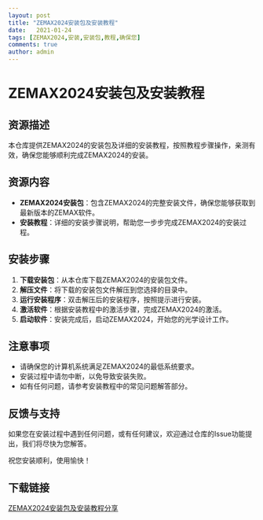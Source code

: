 ```yaml
---
layout: post
title: "ZEMAX2024安装包及安装教程"
date:   2021-01-24
tags: [ZEMAX2024,安装,安装包,教程,确保您]
comments: true
author: admin
---
```

# ZEMAX2024安装包及安装教程

## 资源描述
本仓库提供ZEMAX2024的安装包及详细的安装教程，按照教程步骤操作，亲测有效，确保您能够顺利完成ZEMAX2024的安装。

## 资源内容
- **ZEMAX2024安装包**：包含ZEMAX2024的完整安装文件，确保您能够获取到最新版本的ZEMAX软件。
- **安装教程**：详细的安装步骤说明，帮助您一步步完成ZEMAX2024的安装过程。

## 安装步骤
1. **下载安装包**：从本仓库下载ZEMAX2024的安装包文件。
2. **解压文件**：将下载的安装包文件解压到您选择的目录中。
3. **运行安装程序**：双击解压后的安装程序，按照提示进行安装。
4. **激活软件**：根据安装教程中的激活步骤，完成ZEMAX2024的激活。
5. **启动软件**：安装完成后，启动ZEMAX2024，开始您的光学设计工作。

## 注意事项
- 请确保您的计算机系统满足ZEMAX2024的最低系统要求。
- 安装过程中请勿中断，以免导致安装失败。
- 如有任何问题，请参考安装教程中的常见问题解答部分。

## 反馈与支持
如果您在安装过程中遇到任何问题，或有任何建议，欢迎通过仓库的Issue功能提出，我们将尽快为您解答。

祝您安装顺利，使用愉快！

## 下载链接

[ZEMAX2024安装包及安装教程分享](https://pan.quark.cn/s/8a7e19bb7ba0)